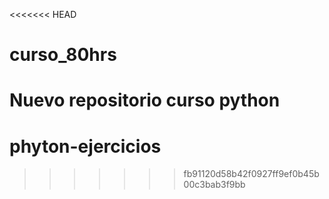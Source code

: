 <<<<<<< HEAD
# curso_80hrs
Nuevo repositorio curso python
=======
# phyton-ejercicios
>>>>>>> fb91120d58b42f0927ff9ef0b45b00c3bab3f9bb
